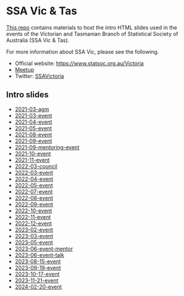 

<!-- README.md is generated from README.Rmd. Please edit that file -->

# SSA Vic & Tas

[This repo](https://github.com/StatSocAus/vic) contains materials to
host the intro HTML slides used in the events of the Victorian and
Tasmanian Branch of Statistical Society of Australia (SSA Vic & Tas).

For more information about SSA Vic, please see the following.

- Official website: https://www.statsoc.org.au/Victoria
- [Meetup](https://www.meetup.com/en-AU/Statistical-Society-of-Australia-Victorian-Branch/)
- Twitter: [SSAVictoria](https://twitter.com/SSAVictoria)

## Intro slides

<ul>
<li>
<a href='https://statsocaus.github.io/vic/intro/2021-03-agm.html'>2021-03-agm</a>
</li>
<li>
<a href='https://statsocaus.github.io/vic/intro/2021-03-event.html'>2021-03-event</a>
</li>
<li>
<a href='https://statsocaus.github.io/vic/intro/2021-04-event.html'>2021-04-event</a>
</li>
<li>
<a href='https://statsocaus.github.io/vic/intro/2021-05-event.html'>2021-05-event</a>
</li>
<li>
<a href='https://statsocaus.github.io/vic/intro/2021-08-event.html'>2021-08-event</a>
</li>
<li>
<a href='https://statsocaus.github.io/vic/intro/2021-09-event.html'>2021-09-event</a>
</li>
<li>
<a href='https://statsocaus.github.io/vic/intro/2021-09-mentoring-event.html'>2021-09-mentoring-event</a>
</li>
<li>
<a href='https://statsocaus.github.io/vic/intro/2021-10-event.html'>2021-10-event</a>
</li>
<li>
<a href='https://statsocaus.github.io/vic/intro/2021-11-event.html'>2021-11-event</a>
</li>
<li>
<a href='https://statsocaus.github.io/vic/intro/2022-03-council.html'>2022-03-council</a>
</li>
<li>
<a href='https://statsocaus.github.io/vic/intro/2022-03-event.html'>2022-03-event</a>
</li>
<li>
<a href='https://statsocaus.github.io/vic/intro/2022-04-event.html'>2022-04-event</a>
</li>
<li>
<a href='https://statsocaus.github.io/vic/intro/2022-05-event.html'>2022-05-event</a>
</li>
<li>
<a href='https://statsocaus.github.io/vic/intro/2022-07-event.html'>2022-07-event</a>
</li>
<li>
<a href='https://statsocaus.github.io/vic/intro/2022-08-event.html'>2022-08-event</a>
</li>
<li>
<a href='https://statsocaus.github.io/vic/intro/2022-09-event.html'>2022-09-event</a>
</li>
<li>
<a href='https://statsocaus.github.io/vic/intro/2022-10-event.html'>2022-10-event</a>
</li>
<li>
<a href='https://statsocaus.github.io/vic/intro/2022-11-event.html'>2022-11-event</a>
</li>
<li>
<a href='https://statsocaus.github.io/vic/intro/2022-12-event.html'>2022-12-event</a>
</li>
<li>
<a href='https://statsocaus.github.io/vic/intro/2023-02-event.html'>2023-02-event</a>
</li>
<li>
<a href='https://statsocaus.github.io/vic/intro/2023-03-event.html'>2023-03-event</a>
</li>
<li>
<a href='https://statsocaus.github.io/vic/intro/2023-05-event.html'>2023-05-event</a>
</li>
<li>
<a href='https://statsocaus.github.io/vic/intro/2023-06-event-mentor.html'>2023-06-event-mentor</a>
</li>
<li>
<a href='https://statsocaus.github.io/vic/intro/2023-06-event-talk.html'>2023-06-event-talk</a>
</li>
<li>
<a href='https://statsocaus.github.io/vic/intro/2023-08-15-event.html'>2023-08-15-event</a>
</li>
<li>
<a href='https://statsocaus.github.io/vic/intro/2023-09-19-event.html'>2023-09-19-event</a>
</li>
<li>
<a href='https://statsocaus.github.io/vic/intro/2023-10-17-event.html'>2023-10-17-event</a>
</li>
<li>
<a href='https://statsocaus.github.io/vic/intro/2023-11-21-event.html'>2023-11-21-event</a>
</li>
<li>
<a href='https://statsocaus.github.io/vic/intro/2024-02-20-event.html'>2024-02-20-event</a>
</li>
</ul>
